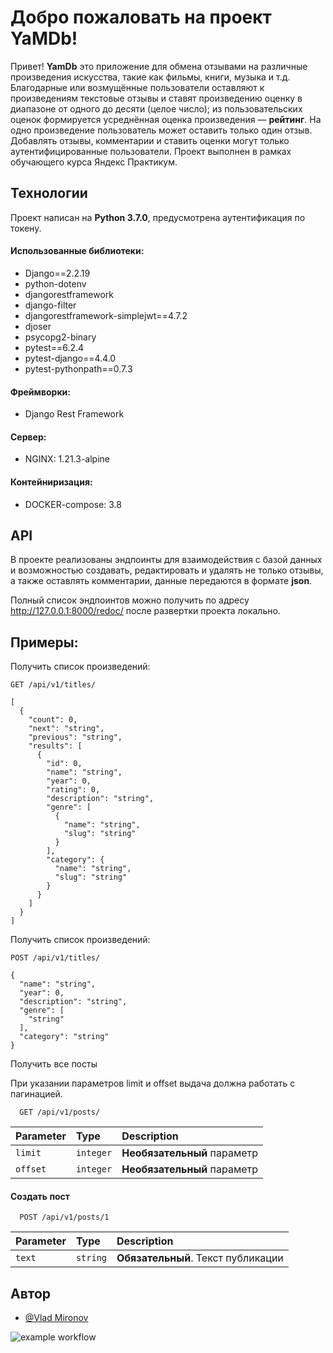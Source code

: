 # Добро пожаловать на проект YaMDb!

Привет! **YamDb** это приложение для обмена отзывами на различные произведения
искусства, такие как фильмы, книги, музыка и т.д. Благодарные или возмущённые
пользователи оставляют к произведениям текстовые отзывы и ставят произведению
оценку в диапазоне от одного до десяти (целое число); из пользовательских
оценок формируется усреднённая оценка произведения — **рейтинг**. На одно
произведение пользователь может оставить только один отзыв. Добавлять отзывы,
комментарии и ставить оценки могут только аутентифицированные пользователи.
Проект выполнен в рамках обучающего курса Яндекс Практикум.

## Технологии

Проект написан на **Python 3.7.0**, предусмотрена аутентификация по токену.

#### Использованные библиотеки:

* Django==2.2.19
* python-dotenv
* djangorestframework
* django-filter
* djangorestframework-simplejwt==4.7.2
* djoser
* psycopg2-binary
* pytest==6.2.4
* pytest-django==4.4.0
* pytest-pythonpath==0.7.3

#### Фреймворки:

* Django Rest Framework

#### Сервер:

* NGINX: 1.21.3-alpine

#### Контейниризация:

* DOCKER-compose: 3.8


## API

В проекте реализованы эндпоинты для взаимодействия с базой данных и
возможностью создавать, редактировать и удалять не только отзывы, а также
оставлять комментарии, данные передаются в формате **json**.

Полный список эндпоинтов можно получить по адресу http://127.0.0.1:8000/redoc/
после развертки проекта локально.

## Примеры:

Получить список произведений:
```http
GET /api/v1/titles/
```

    [
      {
        "count": 0,
        "next": "string",
        "previous": "string",
        "results": [
          {
            "id": 0,
            "name": "string",
            "year": 0,
            "rating": 0,
            "description": "string",
            "genre": [
              {
                "name": "string",
                "slug": "string"
              }
            ],
            "category": {
              "name": "string",
              "slug": "string"
            }
          }
        ]
      }
    ]

Получить список произведений:

```http
POST /api/v1/titles/
```

    {
      "name": "string",
      "year": 0,
      "description": "string",
      "genre": [
        "string"
      ],
      "category": "string"
    }

Получить все посты 

При указании параметров limit и offset выдача должна работать с пагинацией.

```http
  GET /api/v1/posts/
```

| Parameter | Type     | Description                |
| :-------- | :------- | :------------------------- |
| `limit` | `integer` |  **Необязательный** параметр |
| `offset` | `integer` | **Необязательный** параметр |

#### Создать пост

```http
  POST /api/v1/posts/1
```

| Parameter | Type     | Description                       |
| :-------- | :------- | :-------------------------------- |
| `text`      | `string` | **Обязательный**. Текст публикации |

## Автор

- [@Vlad Mironov](https://github.com/vv-m/)



![example workflow](https://github.com/github/docs/actions/workflows/main.yml/badge.svg)